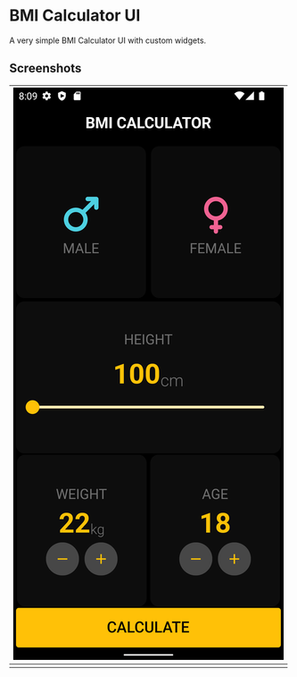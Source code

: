 # BMI Calculator UI

A very simple BMI Calculator UI with custom widgets.

## Screenshots

| ![](/screenshots/Screenshot_1657717796.png) |
| ------------------------------------------- |
|                                             |
